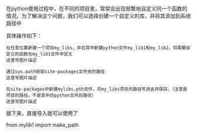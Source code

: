 在python使用过程中，在不同的项目里，常常会出现频繁地自定义同一个函数的情况。为了解决这个问题，我们可以选择创建一个自定义的库，并将其添加到系统路径中

具体操作如下：

    在任意位置新建一个项目my_libs，并在其中新建python文件my_lib1和my_lib2，将需要自定义的函数在my_lib1文件中定义
    这里写图片描述

    通过sys.path获取site-packages文件夹的路径
    这里写图片描述

    在site-packages中新建mylibs.pth文件，将my_libs项目的路径写进去并保存。（注意是项目的路径，不是其中的python文件的路径）
    这里写图片描述

接下来，直接导入就可以使用了

from mylib1 import make_path